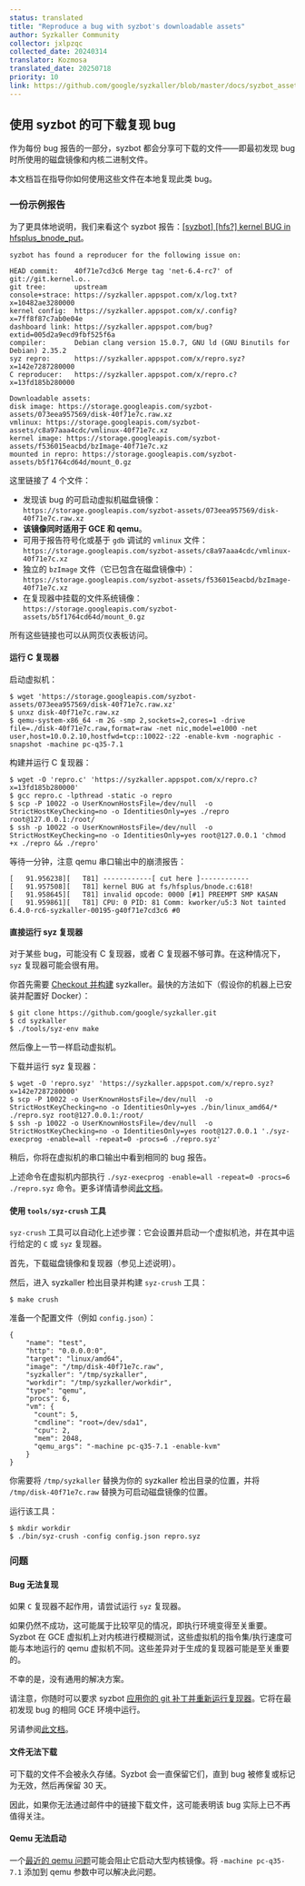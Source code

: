 ```yaml
---
status: translated
title: "Reproduce a bug with syzbot's downloadable assets"
author: Syzkaller Community
collector: jxlpzqc
collected_date: 20240314
translator: Kozmosa
translated_date: 20250718
priority: 10
link: https://github.com/google/syzkaller/blob/master/docs/syzbot_assets.md
---
```


## 使用 syzbot 的可下载复现 bug

作为每份 bug 报告的一部分，syzbot 都会分享可下载的文件——即最初发现 bug 时所使用的磁盘镜像和内核二进制文件。

本文档旨在指导你如何使用这些文件在本地复现此类 bug。

### 一份示例报告

为了更具体地说明，我们来看这个 syzbot 报告：[[syzbot] [hfs?] kernel BUG in hfsplus_bnode_put](https://lore.kernel.org/all/000000000000efee7905fe4c9a46@google.com/)。

```
syzbot has found a reproducer for the following issue on:

HEAD commit:    40f71e7cd3c6 Merge tag 'net-6.4-rc7' of git://git.kernel.o..
git tree:       upstream
console+strace: https://syzkaller.appspot.com/x/log.txt?x=10482ae3280000
kernel config:  https://syzkaller.appspot.com/x/.config?x=7ff8f87c7ab0e04e
dashboard link: https://syzkaller.appspot.com/bug?extid=005d2a9ecd9fbf525f6a
compiler:       Debian clang version 15.0.7, GNU ld (GNU Binutils for Debian) 2.35.2
syz repro:      https://syzkaller.appspot.com/x/repro.syz?x=142e7287280000
C reproducer:   https://syzkaller.appspot.com/x/repro.c?x=13fd185b280000

Downloadable assets:
disk image: https://storage.googleapis.com/syzbot-assets/073eea957569/disk-40f71e7c.raw.xz
vmlinux: https://storage.googleapis.com/syzbot-assets/c8a97aaa4cdc/vmlinux-40f71e7c.xz
kernel image: https://storage.googleapis.com/syzbot-assets/f536015eacbd/bzImage-40f71e7c.xz
mounted in repro: https://storage.googleapis.com/syzbot-assets/b5f1764cd64d/mount_0.gz
```

这里链接了 4 个文件：
* 发现该 bug 的可启动虚拟机磁盘镜像：`https://storage.googleapis.com/syzbot-assets/073eea957569/disk-40f71e7c.raw.xz`
* **该镜像同时适用于 GCE 和 qemu**。
* 可用于报告符号化或基于 `gdb` 调试的 `vmlinux` 文件：`https://storage.googleapis.com/syzbot-assets/c8a97aaa4cdc/vmlinux-40f71e7c.xz`
* 独立的 `bzImage` 文件（它已包含在磁盘镜像中）：`https://storage.googleapis.com/syzbot-assets/f536015eacbd/bzImage-40f71e7c.xz`
* 在复现器中挂载的文件系统镜像：`https://storage.googleapis.com/syzbot-assets/b5f1764cd64d/mount_0.gz`

所有这些链接也可以从网页仪表板访问。

#### 运行 C 复现器

启动虚拟机：

```
$ wget 'https://storage.googleapis.com/syzbot-assets/073eea957569/disk-40f71e7c.raw.xz'
$ unxz disk-40f71e7c.raw.xz
$ qemu-system-x86_64 -m 2G -smp 2,sockets=2,cores=1 -drive file=./disk-40f71e7c.raw,format=raw -net nic,model=e1000 -net user,host=10.0.2.10,hostfwd=tcp::10022-:22 -enable-kvm -nographic -snapshot -machine pc-q35-7.1
```

构建并运行 C 复现器：

```
$ wget -O 'repro.c' 'https://syzkaller.appspot.com/x/repro.c?x=13fd185b280000'
$ gcc repro.c -lpthread -static -o repro
$ scp -P 10022 -o UserKnownHostsFile=/dev/null  -o StrictHostKeyChecking=no -o IdentitiesOnly=yes ./repro root@127.0.0.1:/root/
$ ssh -p 10022 -o UserKnownHostsFile=/dev/null  -o StrictHostKeyChecking=no -o IdentitiesOnly=yes root@127.0.0.1 'chmod +x ./repro && ./repro'
```

等待一分钟，注意 qemu 串口输出中的崩溃报告：

```
[   91.956238][   T81] ------------[ cut here ]------------
[   91.957508][   T81] kernel BUG at fs/hfsplus/bnode.c:618!
[   91.958645][   T81] invalid opcode: 0000 [#1] PREEMPT SMP KASAN
[   91.959861][   T81] CPU: 0 PID: 81 Comm: kworker/u5:3 Not tainted 6.4.0-rc6-syzkaller-00195-g40f71e7cd3c6 #0
```


#### 直接运行 syz 复现器

对于某些 bug，可能没有 C 复现器，或者 C 复现器不够可靠。在这种情况下，`syz` 复现器可能会很有用。

你首先需要 [Checkout 并构建](/docs/linux/setup.md#go-and-syzkaller) syzkaller。最快的方法如下（假设你的机器上已安装并配置好 Docker）：


```
$ git clone https://github.com/google/syzkaller.git
$ cd syzkaller
$ ./tools/syz-env make
```

然后像上一节一样启动虚拟机。

下载并运行 syz 复现器：

```
$ wget -O 'repro.syz' 'https://syzkaller.appspot.com/x/repro.syz?x=142e7287280000'
$ scp -P 10022 -o UserKnownHostsFile=/dev/null  -o StrictHostKeyChecking=no -o IdentitiesOnly=yes ./bin/linux_amd64/* ./repro.syz root@127.0.0.1:/root/
$ ssh -p 10022 -o UserKnownHostsFile=/dev/null  -o StrictHostKeyChecking=no -o IdentitiesOnly=yes root@127.0.0.1 './syz-execprog -enable=all -repeat=0 -procs=6 ./repro.syz'
```

稍后，你将在虚拟机的串口输出中看到相同的 bug 报告。

上述命令在虚拟机内部执行 `./syz-execprog -enable=all -repeat=0 -procs=6 ./repro.syz` 命令。更多详情请参阅[此文档](/docs/executing_syzkaller_programs.md)。

#### 使用 `tools/syz-crush` 工具

`syz-crush` 工具可以自动化上述步骤：它会设置并启动一个虚拟机池，并在其中运行给定的 `C` 或 `syz` 复现器。

首先，下载磁盘镜像和复现器（参见上述说明）。

然后，进入 syzkaller 检出目录并构建 `syz-crush` 工具：

```
$ make crush
```

准备一个配置文件（例如 `config.json`）：

```
{
    "name": "test",
    "http": "0.0.0.0:0",
    "target": "linux/amd64",
    "image": "/tmp/disk-40f71e7c.raw",
    "syzkaller": "/tmp/syzkaller",
    "workdir": "/tmp/syzkaller/workdir",
    "type": "qemu",
    "procs": 6,
    "vm": {
      "count": 5,
      "cmdline": "root=/dev/sda1",
      "cpu": 2,
      "mem": 2048,
      "qemu_args": "-machine pc-q35-7.1 -enable-kvm"
    }
}
```

你需要将 `/tmp/syzkaller` 替换为你的 syzkaller 检出目录的位置，并将 `/tmp/disk-40f71e7c.raw` 替换为可启动磁盘镜像的位置。

运行该工具：

```
$ mkdir workdir
$ ./bin/syz-crush -config config.json repro.syz
```


### 问题

#### Bug 无法复现

如果 `C` 复现器不起作用，请尝试运行 `syz` 复现器。

如果仍然不成功，这可能属于比较罕见的情况，即执行环境变得至关重要。Syzbot 在 GCE 虚拟机上对内核进行模糊测试，这些虚拟机的指令集/执行速度可能与本地运行的 qemu 虚拟机不同。这些差异对于生成的复现器可能是至关重要的。

不幸的是，没有通用的解决方案。

请注意，你随时可以要求 syzbot [应用你的 git 补丁并重新运行复现器](/docs/syzbot.md#testing-patches)。它将在最初发现 bug 的相同 GCE 环境中运行。

另请参阅[此文档](/docs/syzbot.md#crash-does-not-reproduce)。

#### 文件无法下载

可下载的文件不会被永久存储。Syzbot 会一直保留它们，直到 bug 被修复或标记为无效，然后再保留 30 天。

因此，如果你无法通过邮件中的链接下载文件，这可能表明该 bug 实际上已不再值得关注。

#### Qemu 无法启动

一个[最近的 qemu 问题](https://lore.kernel.org/qemu-devel/da39abab9785aea2a2e7652ed6403b6268aeb31f.camel@linux.ibm.com/)可能会阻止它启动大型内核镜像。将 `-machine pc-q35-7.1` 添加到 qemu 参数中可以解决此问题。